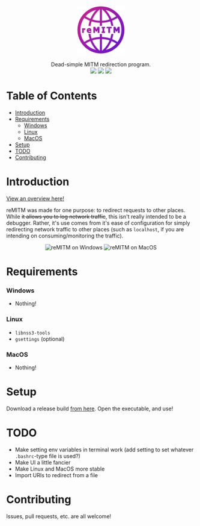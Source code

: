 <div align="center">
  <img src="./src/assets/remitm_logo.png" width="25%"/>
  <br /><br />
  <div align="center">Dead-simple MITM redirection program.</div>

  <div align="center">
    <img src="https://img.shields.io/github/issues-raw/SpikeHD/reMITM.svg?maxAge=25000" />
    <img src="https://img.shields.io/github/contributors/SpikeHD/reMITM.svg" />
    <img src="https://img.shields.io/github/commit-activity/m/SpikeHD/reMITM.svg" />
  </div>
</div>

# Table of Contents

* [Introduction](#introduction)
* [Requirements](#requirements)
  * [Windows](#windows)
  * [Linux](#linux)
  * [MacOS](#macos)
* [Setup](#setup)
* [TODO](#todo)
* [Contributing](#contributing)

# Introduction

[View an overview here!](https://spikehd.github.io/projects/reMITM)

reMITM was made for one purpose: to redirect requests to other places. While ~~it allows you to log network traffic~~, this isn't really intended to be a debugger. Rather, it's use comes from it's ease of configuration for simply redirecting network traffic to other places (such as `localhost`, if you are intending on consuming/monitoring the traffic).

<div align="center">
  <img height="240px" alt="reMITM on Windows" src="https://github.com/SpikeHD/reMITM/assets/25207995/47166174-823c-4bf2-8b5c-1b1b29beff11" />
  <img height="240px" alt="reMITM on MacOS" src="https://github.com/SpikeHD/reMITM/assets/25207995/a4d7b299-abc2-4413-ada7-a9ea9e04da5e">
</div>

# Requirements

### Windows
- Nothing!

### Linux
- `libnss3-tools`
- `gsettings` (optional)

### MacOS
- Nothing!

# Setup

Download a release build [from here](https://github.com/SpikeHD/reMITM/releases). Open the executable, and use!

# TODO

- Make setting env variables in terminal work (add setting to set whatever `.bashrc`-type file is used?)
- Make UI a little fancier
- Make Linux and MacOS more stable
- Import URIs to redirect from a file

# Contributing

Issues, pull requests, etc. are all welcome!
